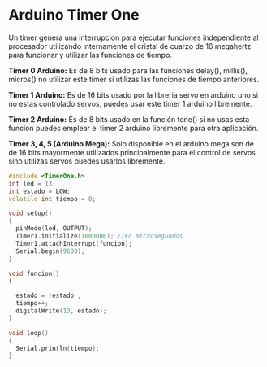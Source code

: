 # Arduino Timer One

Un timer genera una interrupcion para ejecutar funciones independiente al procesador utilizando internamente el cristal de cuarzo de 16 megahertz para funcionar y utilizar las funciones de tiempo.

**Timer 0 Arduino:** Es de 8 bits usado para las funciones delay(), millis(), micros() no utilizar este timer si utilizas las funciones de tiempo anteriores.

**Timer 1 Arduino:** Es de 16 bits usado por la libreria servo en arduino uno si no estas controlado servos, puedes usar este timer 1 arduino libremente.

**Timer 2 Arduino:** Es de 8 bits usado en la función tone() si no usas esta funcion puedes emplear el timer 2 arduino libremente para otra aplicación.

**Timer 3, 4, 5 (Arduino Mega):** Solo disponible en el arduino mega son de de 16 bits mayormente utilizados principalmente para el control de servos sino utilizas servos puedes usarlos libremente.

```c++ 
#include <TimerOne.h>
int led = 13;
int estado = LOW;
volatile int tiempo = 0;

void setup()
{
  pinMode(led, OUTPUT);
  Timer1.initialize(1000000); //En microsegundos
  Timer1.attachInterrupt(funcion);
  Serial.begin(9600);
}

void funcion()
{

  estado = !estado ;
  tiempo++;
  digitalWrite(13, estado);
}

void loop()
{
  Serial.println(tiempo);
}
```
